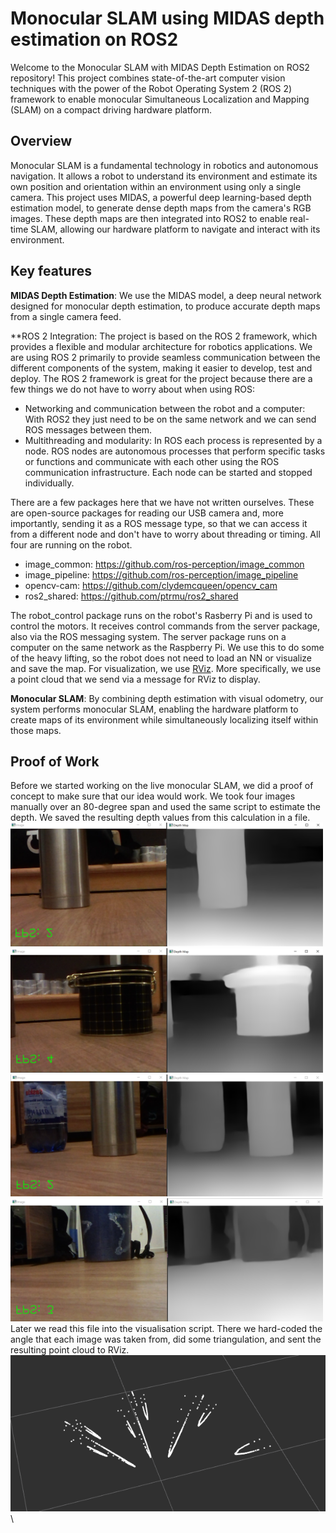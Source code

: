# Monocular SLAM using MIDAS depth estimation on ROS2


Welcome to the Monocular SLAM with MIDAS Depth Estimation on ROS2 repository! This project combines state-of-the-art computer vision techniques with the power of the Robot Operating System 2 (ROS 2) framework to enable monocular Simultaneous Localization and Mapping (SLAM) on a compact driving hardware platform.

## Overview

Monocular SLAM is a fundamental technology in robotics and autonomous navigation. It allows a robot to understand its environment and estimate its own position and orientation within an environment using only a single camera. This project uses MIDAS, a powerful deep learning-based depth estimation model, to generate dense depth maps from the camera's RGB images. These depth maps are then integrated into ROS2 to enable real-time SLAM, allowing our hardware platform to navigate and interact with its environment.

## Key features

**MIDAS Depth Estimation**: 
We use the MIDAS model, a deep neural network designed for monocular depth estimation, to produce accurate depth maps from a single camera feed.

**ROS 2 Integration: 
The project is based on the ROS 2 framework, which provides a flexible and modular architecture for robotics applications. We are using ROS 2 primarily to provide seamless communication between the different components of the system, making it easier to develop, test and deploy.
The ROS 2 framework is great for the project because there are a few things we do not have to worry about when using ROS:
- Networking and communication between the robot and a computer: With ROS2 they just need to be on the same network and we can send ROS messages between them.
- Multithreading and modularity: In ROS each process is represented by a node. ROS nodes are autonomous processes that perform specific tasks or functions and communicate with each other using the ROS communication infrastructure. Each node can be started and stopped individually. 
  
There are a few packages here that we have not written ourselves. These are open-source packages for reading our USB camera and, more importantly, sending it as a ROS message type, so that we can access it from a different node and don't have to worry about threading or timing. All four are running on the robot.
- image_common: https://github.com/ros-perception/image_common
- image_pipeline: https://github.com/ros-perception/image_pipeline
- opencv-cam: https://github.com/clydemcqueen/opencv_cam
- ros2_shared: https://github.com/ptrmu/ros2_shared
  
The robot_control package runs on the robot's Rasberry Pi and is used to control the motors. It receives control commands from the server package, also via the ROS messaging system.
The server package runs on a computer on the same network as the Raspberry Pi. We use this to do some of the heavy lifting, so the robot does not need to load an NN or visualize and save the map. 
For visualization, we use [RViz](http://wiki.ros.org/rviz). More specifically, we use a point cloud that we send via a message for RViz to display. 

**Monocular SLAM**: 
By combining depth estimation with visual odometry, our system performs monocular SLAM, enabling the hardware platform to create maps of its environment while simultaneously localizing itself within those maps.

## Proof of Work
Before we started working on the live monocular SLAM, we did a proof of concept to make sure that our idea would work.
We took four images manually over an 80-degree span and used the same script to estimate the depth. We saved the resulting depth values from this calculation in a file.\
<img src="docs/001.PNG" width="500"> <img src="docs/002.PNG" width="500"> <img src="docs/003.PNG" width="500"> <img src="docs/004.PNG" width="500">\
Later we read this file into the visualisation script. There we hard-coded the angle that each image was taken from, did some triangulation, and sent the resulting point cloud to RViz.\
<img src="docs/DepthMap.PNG">\


